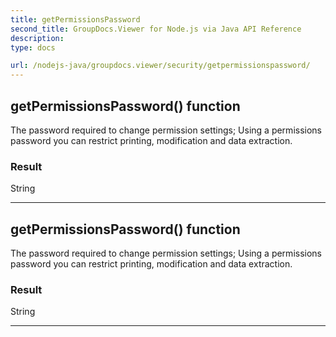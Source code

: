 ```yaml
---
title: getPermissionsPassword
second_title: GroupDocs.Viewer for Node.js via Java API Reference
description: 
type: docs

url: /nodejs-java/groupdocs.viewer/security/getpermissionspassword/
---
```


## getPermissionsPassword()  function

 The password required to change permission settings;
 Using a permissions password you can restrict printing, modification and data extraction.
 

### Result
String


---


## getPermissionsPassword()  function

 The password required to change permission settings;
 Using a permissions password you can restrict printing, modification and data extraction.
 

### Result
String


---


